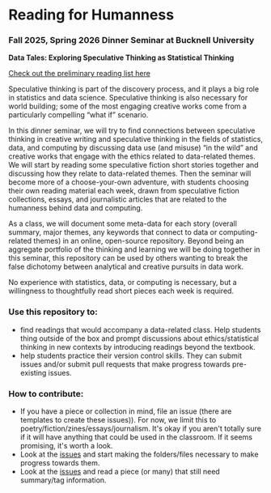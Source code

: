 # Reading for Humanness

### Fall 2025, Spring 2026 Dinner Seminar at Bucknell University
**Data Tales: Exploring Speculative Thinking as Statistical Thinking**

[Check out the preliminary reading list here](https://github.com/sastoudt/reading-for-humanness/tree/main/dinner-seminar)


Speculative thinking is part of the discovery process, and it plays a big role in statistics and data science. Speculative thinking is also necessary for world building; some of the most engaging creative works come from a particularly compelling “what if” scenario.

In this dinner seminar, we will try to find connections between speculative thinking in creative writing and speculative thinking in the fields of statistics, data, and computing by discussing data use (and misuse) “in the wild” and creative works that engage with the ethics related to data-related themes. We will start by reading some speculative fiction short stories together and discussing how they relate to data-related themes. Then the seminar will become more of a choose-your-own adventure, with students choosing their own reading material each week, drawn from speculative fiction collections, essays, and journalistic articles that are related to the humanness behind data and computing. 

As a class, we will document some meta-data for each story (overall summary, major themes, any keywords that connect to data or computing-related themes) in an online, open-source repository. Beyond being an aggregate portfolio of the thinking and learning we will be doing together in this seminar, this repository can be used by others wanting to break the false dichotomy between analytical and creative pursuits in data work.

No experience with statistics, data, or computing is necessary, but a willingness to thoughtfully read short pieces each week is required. 


### Use this repository to:

- find readings that would accompany a data-related class. Help students thing outside of the box and prompt discussions about ethics/statistical thinking in new contexts by introducing readings beyond the textbook.
- help students practice their version control skills. They can submit issues and/or submit pull requests that make progress towards pre-existing issues.


### How to contribute:

- If you have a piece or collection in mind, file an issue (there are templates to create these issues)). For now, we limit this to poetry/fiction/zines/essays/journalism. It's okay if you aren't totally sure if it will have anything that could be used in the classroom. If it seems promising, it's worth a look.
- Look at the [issues](https://github.com/sastoudt/reading-for-humanness/issues) and start making the folders/files necessary to make progress towards them.
- Look at the [issues](https://github.com/sastoudt/reading-for-humanness/issues) and read a piece (or many) that still need summary/tag information.

